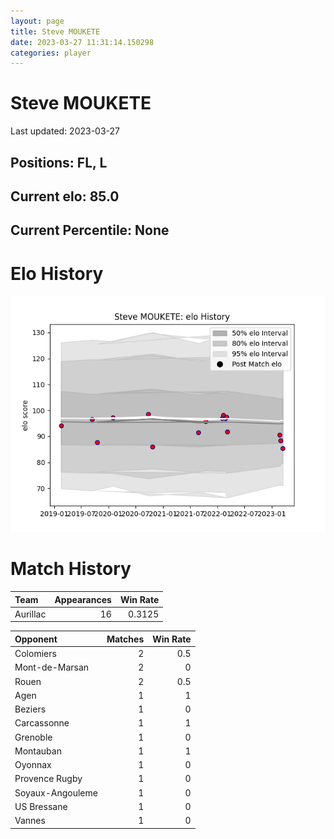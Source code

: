 ```yaml
---  
layout: page  
title: Steve MOUKETE  
date: 2023-03-27 11:31:14.150298  
categories: player  
---
```

# Steve MOUKETE


Last updated: 2023-03-27
## Positions: FL, L

## Current elo: 85.0

## Current Percentile: None

# Elo History


![elo history](history_SteveMOUKETE.png)
# Match History


| Team     |   Appearances |   Win Rate |
|:---------|--------------:|-----------:|
| Aurillac |            16 |     0.3125 |

| Opponent         |   Matches |   Win Rate |
|:-----------------|----------:|-----------:|
| Colomiers        |         2 |        0.5 |
| Mont-de-Marsan   |         2 |        0   |
| Rouen            |         2 |        0.5 |
| Agen             |         1 |        1   |
| Beziers          |         1 |        0   |
| Carcassonne      |         1 |        1   |
| Grenoble         |         1 |        0   |
| Montauban        |         1 |        1   |
| Oyonnax          |         1 |        0   |
| Provence Rugby   |         1 |        0   |
| Soyaux-Angouleme |         1 |        0   |
| US Bressane      |         1 |        0   |
| Vannes           |         1 |        0   |